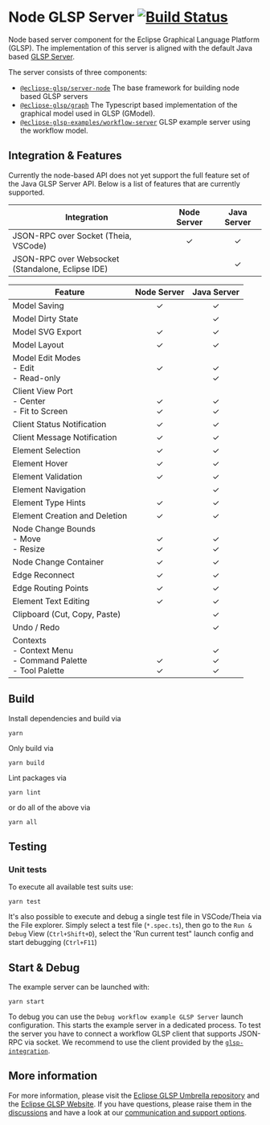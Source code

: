# Node GLSP Server [![Build Status](https://ci.eclipse.org/glsp/job/eclipse-glsp/job/glsp-server-node/job/main/badge/icon)](https://ci.eclipse.org/glsp/job/eclipse-glsp/job/glsp-server-node/job/main/)

Node based server component for the Eclipse Graphical Language Platform (GLSP).
The implementation of this server is aligned with the default Java based [GLSP Server](https://github.com/eclipse-glsp/glsp-server).

The server consists of three components:

-   [`@eclipse-glsp/server-node`](packages/server-node/) The base framework for building node based GLSP servers
-   [`@eclipse-glsp/graph`](packages/graph/) The Typescript based implementation of the graphical model used in GLSP (GModel).
-   [`@eclipse-glsp-examples/workflow-server`](examples/workflow-server) GLSP example server using the workflow model.

## Integration & Features

Currently the node-based API does not yet support the full feature set of the Java GLSP Server API.
Below is a list of features that are currently supported.

| Integration                                       | Node Server | Java Server |
| ------------------------------------------------- | :---------: | :---------: |
| JSON-RPC over Socket (Theia, VSCode)              |      ✓      |      ✓      |
| JSON-RPC over Websocket (Standalone, Eclipse IDE) |             |      ✓      |

| Feature                                                           |   Node Server   |   Java Server   |
| ----------------------------------------------------------------- | :-------------: | :-------------: |
| Model Saving                                                      |        ✓        |        ✓        |
| Model Dirty State                                                 |                 |        ✓        |
| Model SVG Export                                                  |        ✓        |        ✓        |
| Model Layout                                                      |        ✓        |        ✓        |
| Model Edit Modes<br>- Edit<br>- Read-only                         | <br>✓<br>&nbsp; |   <br>✓<br>✓    |
| Client View Port<br>- Center<br>- Fit to Screen                   |   <br>✓<br>✓    |   <br>✓<br>✓    |
| Client Status Notification                                        |        ✓        |        ✓        |
| Client Message Notification                                       |        ✓        |        ✓        |
| Element Selection                                                 |        ✓        |        ✓        |
| Element Hover                                                     |        ✓        |        ✓        |
| Element Validation                                                |        ✓        |        ✓        |
| Element Navigation                                                |                 |        ✓        |
| Element Type Hints                                                |        ✓        |        ✓        |
| Element Creation and Deletion                                     |        ✓        |        ✓        |
| Node Change Bounds<br>- Move<br>- Resize                          |   <br>✓<br>✓    |   <br>✓<br>✓    |
| Node Change Container                                             |        ✓        |        ✓        |
| Edge Reconnect                                                    |        ✓        |        ✓        |
| Edge Routing Points                                               |        ✓        |        ✓        |
| Element Text Editing                                              |        ✓        |        ✓        |
| Clipboard (Cut, Copy, Paste)                                      |                 |        ✓        |
| Undo / Redo                                                       |                 |        ✓        |
| Contexts<br>- Context Menu<br>- Command Palette<br>- Tool Palette | <br><br>✓<br>✓  | <br>✓<br>✓<br>✓ |

## Build

Install dependencies and build via

```console
yarn
```

Only build via

```console
yarn build
```

Lint packages via

```console
yarn lint
```

or do all of the above via

```console
yarn all
```

## Testing

### Unit tests

To execute all available test suits use:

```console
yarn test
```

It's also possible to execute and debug a single test file in VSCode/Theia via the File explorer.
Simply select a test file (`*.spec.ts`), then go to the `Run & Debug` View (`Ctrl+Shift+D`), select the 'Run current test" launch config and start debugging (`Ctrl+F11`)

## Start & Debug

The example server can be launched with:

```console
yarn start
```

To debug you can use the `Debug workflow example GLSP Server` launch configuration.
This starts the example server in a dedicated process. To test the server you have to connect a workflow GLSP client that supports JSON-RPC via socket.
We recommend to use the client provided by the [`glsp-integration`](https://github.com/eclipse-glsp/glsp-theia-integration#how-to-start-the-workflow-diagram-example-server-from-the-sources).

## More information

For more information, please visit the [Eclipse GLSP Umbrella repository](https://github.com/eclipse-glsp/glsp) and the [Eclipse GLSP Website](https://www.eclipse.org/glsp/).
If you have questions, please raise them in the [discussions](https://github.com/eclipse-glsp/glsp/discussions) and have a look at our [communication and support options](https://www.eclipse.org/glsp/contact/).
